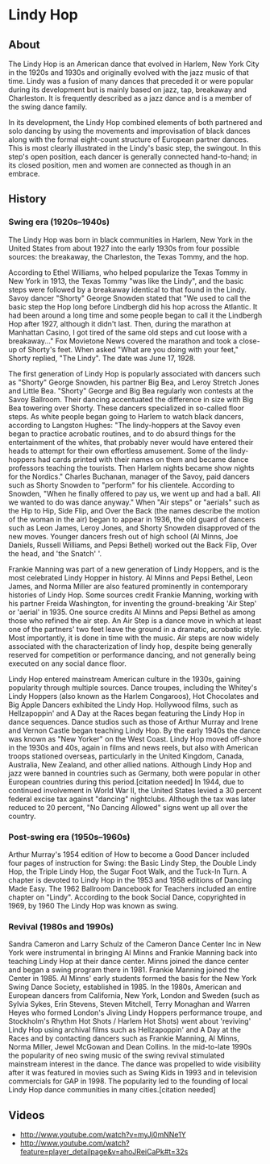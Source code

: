 # Lindy Hop

## About
The Lindy Hop is an American dance that evolved in Harlem, New York City in the 1920s and 1930s and originally evolved with the jazz music of that time. Lindy was a fusion of many dances that preceded it or were popular during its development but is mainly based on jazz, tap, breakaway and Charleston. It is frequently described as a jazz dance and is a member of the swing dance family.

In its development, the Lindy Hop combined elements of both partnered and solo dancing by using the movements and improvisation of black dances along with the formal eight-count structure of European partner dances. This is most clearly illustrated in the Lindy's basic step, the swingout. In this step's open position, each dancer is generally connected hand-to-hand; in its closed position, men and women are connected as though in an embrace.


## History

### Swing era (1920s–1940s)
The Lindy Hop was born in black communities in Harlem, New York in the United States from about 1927 into the early 1930s from four possible sources: the breakaway, the Charleston, the Texas Tommy, and the hop.

According to Ethel Williams, who helped popularize the Texas Tommy in New York in 1913, the Texas Tommy "was like the Lindy", and the basic steps were followed by a breakaway identical to that found in the Lindy. Savoy dancer "Shorty" George Snowden stated that "We used to call the basic step the Hop long before Lindbergh did his hop across the Atlantic. It had been around a long time and some people began to call it the Lindbergh Hop after 1927, although it didn't last. Then, during the marathon at Manhattan Casino, I got tired of the same old steps and cut loose with a breakaway..." Fox Movietone News covered the marathon and took a close-up of Shorty's feet. When asked "What are you doing with your feet," Shorty replied, "The Lindy". The date was June 17, 1928.

The first generation of Lindy Hop is popularly associated with dancers such as "Shorty" George Snowden, his partner Big Bea, and Leroy Stretch Jones and Little Bea. "Shorty" George and Big Bea regularly won contests at the Savoy Ballroom. Their dancing accentuated the difference in size with Big Bea towering over Shorty. These dancers specialized in so-called floor steps.
As white people began going to Harlem to watch black dancers, according to Langston Hughes: "The lindy-hoppers at the Savoy even began to practice acrobatic routines, and to do absurd things for the entertainment of the whites, that probably never would have entered their heads to attempt for their own effortless amusement. Some of the lindy-hoppers had cards printed with their names on them and became dance professors teaching the tourists. Then Harlem nights became show nights for the Nordics."
Charles Buchanan, manager of the Savoy, paid dancers such as Shorty Snowden to "perform" for his clientele. According to Snowden, "When he finally offered to pay us, we went up and had a ball. All we wanted to do was dance anyway."  When "Air steps" or "aerials" such as the Hip to Hip, Side Flip, and Over the Back (the names describe the motion of the woman in the air) began to appear in 1936, the old guard of dancers such as Leon James, Leroy Jones, and Shorty Snowden disapproved of the new moves.
Younger dancers fresh out of high school (Al Minns, Joe Daniels, Russell Williams, and Pepsi Bethel) worked out the Back Flip, Over the head, and 'the Snatch' '.

Frankie Manning was part of a new generation of Lindy Hoppers, and is the most celebrated Lindy Hopper in history. Al Minns and Pepsi Bethel, Leon James, and Norma Miller are also featured prominently in contemporary histories of Lindy Hop. Some sources credit Frankie Manning, working with his partner Freida Washington, for inventing the ground-breaking 'Air Step' or 'aerial' in 1935. One source credits Al Minns and Pepsi Bethel as among those who refined the air step. An Air Step is a dance move in which at least one of the partners' two feet leave the ground in a dramatic, acrobatic style. Most importantly, it is done in time with the music. Air steps are now widely associated with the characterization of lindy hop, despite being generally reserved for competition or performance dancing, and not generally being executed on any social dance floor.

Lindy Hop entered mainstream American culture in the 1930s, gaining popularity through multiple sources. Dance troupes, including the Whitey's Lindy Hoppers (also known as the Harlem Congaroos), Hot Chocolates and Big Apple Dancers exhibited the Lindy Hop. Hollywood films, such as Hellzapoppin' and A Day at the Races began featuring the Lindy Hop in dance sequences. Dance studios such as those of Arthur Murray and Irene and Vernon Castle began teaching Lindy Hop. By the early 1940s the dance was known as "New Yorker" on the West Coast.
Lindy Hop moved off-shore in the 1930s and 40s, again in films and news reels, but also with American troops stationed overseas, particularly in the United Kingdom, Canada, Australia, New Zealand, and other allied nations. Although Lindy Hop and jazz were banned in countries such as Germany, both were popular in other European countries during this period.[citation needed]
In 1944, due to continued involvement in World War II, the United States levied a 30 percent federal excise tax against "dancing" nightclubs. Although the tax was later reduced to 20 percent, "No Dancing Allowed" signs went up all over the country.

### Post-swing era (1950s–1960s)

Arthur Murray's 1954 edition of How to become a Good Dancer included four pages of instruction for Swing: the Basic Lindy Step, the Double Lindy Hop, the Triple Lindy Hop, the Sugar Foot Walk, and the Tuck-In Turn. A chapter is devoted to Lindy Hop in the 1953 and 1958 editions of Dancing Made Easy.
The 1962 Ballroom Dancebook for Teachers included an entire chapter on "Lindy".
According to the book Social Dance, copyrighted in 1969, by 1960 The Lindy Hop was known as swing.

### Revival (1980s and 1990s)
Sandra Cameron and Larry Schulz of the Cameron Dance Center Inc in New York were instrumental in bringing Al Minns and Frankie Manning back into teaching Lindy Hop at their dance center. Minns joined the dance center and began a swing program there in 1981. Frankie Manning joined the Center in 1985.
Al Minns' early students formed the basis for the New York Swing Dance Society, established in 1985.
In the 1980s, American and European dancers from California, New York, London and Sweden (such as Sylvia Sykes, Erin Stevens, Steven Mitchell, Terry Monaghan and Warren Heyes who formed London's Jiving Lindy Hoppers performance troupe, and Stockholm's Rhythm Hot Shots / Harlem Hot Shots) went about 'reviving' Lindy Hop using archival films such as Hellzapoppin' and A Day at the Races and by contacting dancers such as Frankie Manning, Al Minns, Norma Miller, Jewel McGowan and Dean Collins. In the mid-to-late 1990s the popularity of neo swing music of the swing revival stimulated mainstream interest in the dance. The dance was propelled to wide visibility after it was featured in movies such as Swing Kids in 1993 and in television commercials for GAP in 1998. The popularity led to the founding of local Lindy Hop dance communities in many cities.[citation needed]


## Videos
* http://www.youtube.com/watch?v=myJj0mNNe1Y
* http://www.youtube.com/watch?feature=player_detailpage&v=ahoJReiCaPk#t=32s

